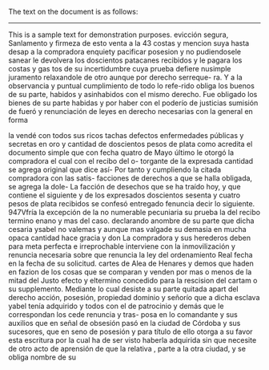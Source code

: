 The text on the document is as follows:

---

This is a sample text for demonstration purposes.
evicción segura, Sanlamento y firmeza de esto venta a la 43 costas y mencion suya hasta desap a la compradora enquiety pacificar posesion y no pudiendosele sanear le devolvera los doscientos patacanes recibidos y le pagara los costas y gas
tos de su incertidumbre cuya prueba defiere nusimple juramento relaxandole de otro aunque por derecho serreque- ra. Y a la observancia y puntual cumplimiento de todo lo refe-rido obliga los buenos de su parte, habidos y asinhabidos con el mismo derecho.
Fue obligado los bienes de su parte habidas y por haber con
el poderío de justicias sumisión de fueró y renunciación
de leyes en derecho necesarias con la general en forma

la vendé con todos sus ricos tachas defectos enfermedades públicas y secretas en oro y cantidad de doscientos pesos de plata como acredita el documento simple que con fecha quatro de
Mayo último le otorgó la compradora el cual con el recibo del o-
torgante de la expresada cantidad se agrega original que dice así-
Por tanto y cumpliendo la citada compradora con las satis-
facciones de derechos a que se halla obligada, se agrega la dole-
La facción de desechos que se ha traído hoy, y que contiene el siguiente y de los expresados doscientos sesenta y cuatro pesos de plata recibidos se confesó entregado fenuncia decir lo siguiente.
947Vfría la excepción de la no numerable pecuniaria su prueba la del recibo termino enano y mas del caso. declarando anombre de su parte que dicha cesaria ysabel no valemas y aunque mas valgade su demasia en mucha opaca cantidad hace gracia y don
La compradora y sus herederos deben para meta perfecta e irreprochable interviene con la inmovilización y renuncia necesaria sobre que renuncia la ley del ordenamiento Real fecha en la fecha de su solicitud.
cartes de Alea de Henares y demos que haden en fazion de los cosas que se comparan y venden por mas o menos de la mitad del Justo efecto y eltermino concedido para la rescision del cartam o su supplemento. Mediante lo cual desiste a su parte quitada
apart del derecho acción, posesión, propiedad dominio y señorío que a dicha esclava yabel tenía adquirido y todos con el de patrocinio y demás que le correspondan los cede renuncia y tras- posa en lo comandante y sus auxilios que en señal de obsesión
pasó en la ciudad de Córdoba y sus sucesores, que en seno de posesión y para título de ello otorga a su favor esta escritura por la cual ha de ser visto haberla adquirida sin que necesite de otro acto de aprensión de que la relativa , parte a la otra ciudad, y se obliga nombre de su